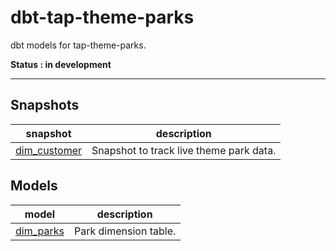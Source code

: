 # dbt-tap-theme-parks
dbt models for tap-theme-parks.

**Status : in development**

---

## Snapshots

| **snapshot**                       | **description** |
| ------------------------------- | ---------------------------------------------------------------------------------------------------------------------------------- |
| [dim_customer](snapshots/live_data_snapshot.sql)   | Snapshot to track live theme park data. |

## Models

| **model**                       | **description** |
| ------------------------------- | ---------------------------------------------------------------------------------------------------------------------------------- |
| [dim_parks](models/dim_parks.sql)   | Park dimension table. |
